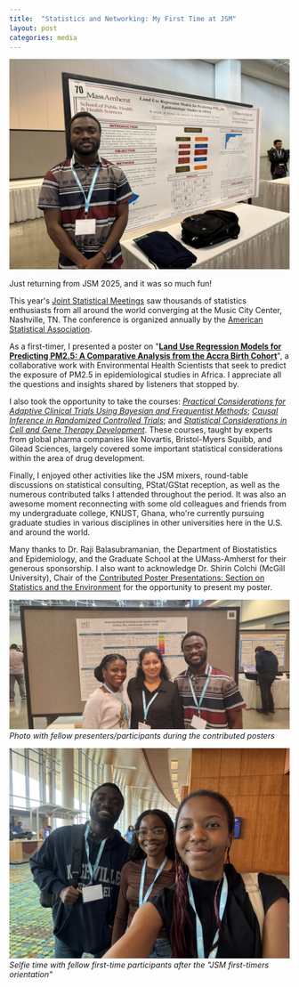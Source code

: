 ```yaml
---
title:  "Statistics and Networking: My First Time at JSM"
layout: post
categories: media
---
```


![me](/assets/images/jsm/jsm2025_me.jpeg)


Just returning from JSM 2025, and it was so much fun!

This year's [Joint Statistical Meetings](https://ww2.amstat.org/meetings/jsm/2025/) saw thousands of statistics enthusiasts from all around the world converging at the Music City Center, Nashville, TN. The conference is organized annually by the [American Statistical Association](https://www.amstat.org/).

As a first-timer, I presented a poster on "[**Land Use Regression Models for Predicting PM2.5: A Comparative Analysis from the Accra Birth Cohort**][my-poster]", a collaborative work with Environmental Health Scientists that seek to predict the exposure of PM2.5 in epidemiological studies in Africa. I appreciate all the questions and insights shared by listeners that stopped by.

I also took the opportunity to take the courses: [*Practical Considerations for Adaptive Clinical Trials Using Bayesian and Frequentist Methods*][short-course1]; [*Causal Inference in Randomized Controlled Trials*][short-course2]; and [*Statistical Considerations in Cell and Gene Therapy Development*][short-course3]. These courses, taught by experts from global pharma companies like Novartis, Bristol-Myers Squibb, and Gilead Sciences, largely covered some important statistical considerations within the area of drug development.

Finally, I enjoyed other activities like the JSM mixers, round-table discussions on statistical consulting, PStat/GStat reception, as well as the numerous contributed talks I attended throughout the period. It was also an awesome moment reconnecting with some old colleagues and friends from my undergraduate college, KNUST, Ghana, who're currently pursuing graduate studies in various disciplines in other universities here in the U.S. and around the world.

Many thanks to Dr. Raji Balasubramanian, the Department of Biostatistics and Epidemiology, and the Graduate School at the UMass-Amherst for their generous sponsorship. I also want to acknowledge Dr. Shirin Colchi (McGill University), Chair of the [Contributed Poster Presentations: Section on Statistics and the Environment][poster-session] for the opportunity to present my poster.


![group](/assets/images/jsm/jsm2025_grp1.jpeg)
*Photo with fellow presenters/participants during the contributed posters*

![group](/assets/images/jsm/jsm2025_grp2.jpeg)
*Selfie time with fellow first-time participants after the "JSM first-timers orientation"*



[my-poster]: https://ww3.aievolution.com/JSMAnnual2025/Events/viewEv?ev=4687
[short-course1]: https://ww3.aievolution.com/JSMAnnual2025/Events/viewEv?ev=4317
[short-course2]: https://ww3.aievolution.com/JSMAnnual2025/Events/viewEv?ev=4280
[short-course3]: https://ww3.aievolution.com/JSMAnnual2025/Events/viewEv?ev=4320
[poster-session]: https://ww3.aievolution.com/JSMAnnual2025/Events/viewEv?ev=4617
